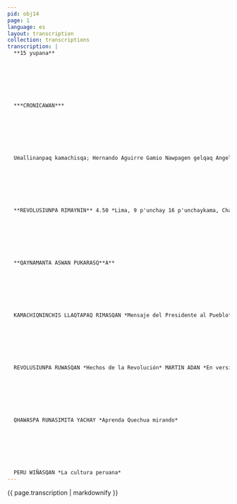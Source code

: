 ```yaml
---
pid: obj14
page: 1
language: es
layout: transcription
collection: transcriptions
transcription: |
  **15 yupana**
  
  
  
  
  
  
  
  ***CRONICAWAN***
  
  
  
  
  
  
  
  Umallinanpaq kamachisqa; Hernando Aguirre Gamio Nawpagen gelqaq Angel Avendaño — Mit'alipi llank'ana "LA CRONICA". Umalliq, gelgana wasi Andahuaylas k’ijllupi 1472 Lima llaqtapi Tiyanan: Paseo de la República: 291 yupanayuq isqon ñiqe patapi. Telf: 283460 Editorial Viru S.A., ruwasqan.
  
  
  
  
  
  
  
  **REVOLUSIUNPA RIMAYNIN** 4.50 *Lima, 9 p'unchay 16 p'unchaykama, Chajra Yapuy killa 1975***
  
  
  
  
  
  
  
  **QAYNAMANTA ASWAN PUKARASQ**A**
  
  
  
  
  
  
  
  KAMACHIQNINCHIS LLAQTAPAQ RIMASQAN *Mensaje del Presidente al Pueblo*
  
  
  
  
  
  
  
  REVOLUSIUNPA RUWASQAN *Hechos de la Revolución* MARTIN ADAN *En versión quechua*
  
  
  
  
  
  
  
  QHAWASPA RUNASIMITA YACHAY *Aprenda Quechua mirando*
  
  
  
  
  
  
  
  PERU WIÑASQAN *La cultura peruana*
---
```


{{ page.transcription | markdownify }}
